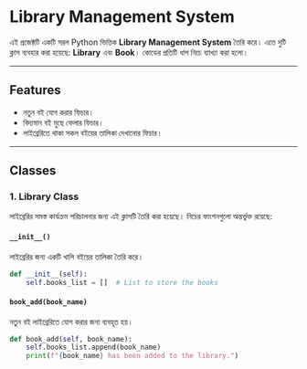 # Library Management System

এই প্রজেক্টটি একটি সরল Python ভিত্তিক **Library Management System** তৈরি করে। এতে দুটি ক্লাস ব্যবহার করা হয়েছে: **Library** এবং **Book**। কোডের প্রতিটি ধাপ নিচে ব্যাখ্যা করা হলো।

---

## Features
- নতুন বই যোগ করার ফিচার।
- বিদ্যমান বই মুছে ফেলার ফিচার।
- লাইব্রেরিতে থাকা সকল বইয়ের তালিকা দেখানোর ফিচার।

---

## Classes

### 1. Library Class
লাইব্রেরির সমস্ত কার্যক্রম পরিচালনার জন্য এই ক্লাসটি তৈরি করা হয়েছে। নিচের ফাংশনগুলো অন্তর্ভুক্ত রয়েছে:

#### `__init__()`
লাইব্রেরির জন্য একটি খালি বইয়ের তালিকা তৈরি করে।
```python
def __init__(self):
    self.books_list = []  # List to store the books
```

#### `book_add(book_name)`
নতুন বই লাইব্রেরিতে যোগ করার জন্য ব্যবহৃত হয়।
```python
def book_add(self, book_name):
    self.books_list.append(book_name)
    print(f"{book_name} has been added to the library.")
```
